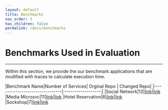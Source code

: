 ```yaml
---
layout: default
title: Benchmarks
nav_order: 3
has_children: false
permalink: /docs/benchmarks
---
```


# Benchmarks Used in Evaluation
---

Within this section, we provide the our benchmark applications that are modified with traces to calculate execution time.

|Benchmark Name|Number of Services| Orginal Repo | Changed Repo|
|:-------------------------------|:------------------:|
|Social Network|12|[link](https://github.com/delimitrou/DeathStarBench/tree/master/hotelReservation)|[link](https://github.com/kubercostoptimizer/Kuber/tree/master/code/apps/social-network/code)
|Media Microsvc|11|[link](https://github.com/delimitrou/DeathStarBench/tree/master/mediaMicroservices)|[link](https://github.com/kubercostoptimizer/Kuber/tree/master/code/apps/media-microsvc/code)
|Hotel Reservation|8|[link](https://github.com/delimitrou/DeathStarBench/tree/master/hotelReservation)|[link](https://github.com/kubercostoptimizer/Kuber/tree/master/code/apps/hotel-reservation/code)
|Sockshop|7|[link](https://github.com/microservices-demo/microservices-demo)|[link](https://github.com/kubercostoptimizer/Kuber/tree/master/code/apps/sock-shop/code)
